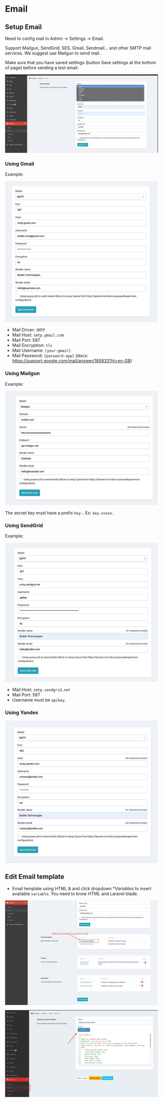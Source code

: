 # Email

## Setup Email

Need to config mail in Admin -> Settings -> Email.

Support Mailgun, SendGrid, SES, Gmail, Sendmail... and other SMTP mail services. We suggest use Mailgun to send mail.

Make sure that you have saved settings (button Save settings at the bottom of page) before sending a test email.

![](/images/mail-1.jpg)

### Using Gmail

Example:

![](/images/mail-2.jpg)

- Mail Driver: `SMTP`
- Mail Host: `smtp.gmail.com`
- Mail Port: 587
- Mail Encryption: `tls`
- Mail Username: `[your-gmail]`
- Mail Password: `[password-app]` (docs: https://support.google.com/mail/answer/185833?hl=en-GB)

### Using Mailgun

Example: 

![](/images/mail-3.jpg)

The secret key must have a prefix `key-`. Ex: `key-xxxxx`.

### Using SendGrid

Example:

![](/images/mail-4.jpg)

- Mail Host: `smtp.sendgrid.net`
- Mail Port: 587
- Username must be `apikey`.

### Using Yandex

![](/images/mail-5.jpg)

## Edit Email template

- Email template using HTML & and click dropdown **Variables* to insert available `variable`. You need to know HTML and Laravel blade.

![](/images/mail-6.jpg)

![](/images/mail-7.png)